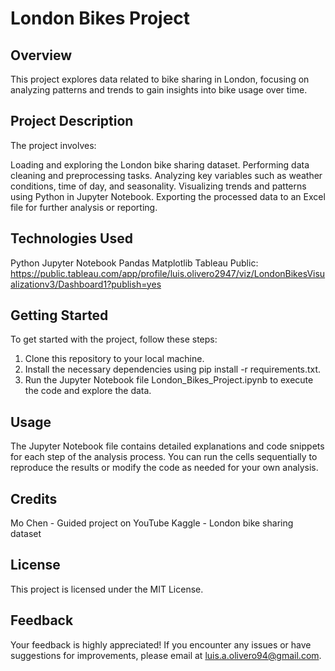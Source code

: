 # London Bikes Project

## Overview
This project explores data related to bike sharing in London, focusing on analyzing patterns and trends to gain insights into bike usage over time.

## Project Description

The project involves:

Loading and exploring the London bike sharing dataset.
Performing data cleaning and preprocessing tasks.
Analyzing key variables such as weather conditions, time of day, and seasonality.
Visualizing trends and patterns using Python in Jupyter Notebook.
Exporting the processed data to an Excel file for further analysis or reporting.

## Technologies Used

Python
Jupyter Notebook
Pandas
Matplotlib
Tableau Public: https://public.tableau.com/app/profile/luis.olivero2947/viz/LondonBikesVisualizationv3/Dashboard1?publish=yes

## Getting Started

To get started with the project, follow these steps:

1. Clone this repository to your local machine.
2. Install the necessary dependencies using pip install -r requirements.txt.
3. Run the Jupyter Notebook file London_Bikes_Project.ipynb to execute the code and explore the data.

## Usage
The Jupyter Notebook file contains detailed explanations and code snippets for each step of the analysis process. You can run the cells sequentially to reproduce the results or modify the code as needed for your own analysis.

## Credits
Mo Chen - Guided project on YouTube
Kaggle - London bike sharing dataset

## License
This project is licensed under the MIT License.

## Feedback
Your feedback is highly appreciated! If you encounter any issues or have suggestions for improvements, please email at luis.a.olivero94@gmail.com.
